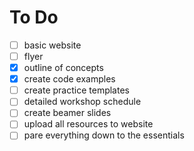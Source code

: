 To Do
=====

- [ ] basic website
- [ ] flyer 
- [x] outline of concepts
- [x] create code examples
- [ ] create practice templates
- [ ] detailed workshop schedule
- [ ] create beamer slides
- [ ] upload all resources to website
- [ ] pare everything down to the essentials

